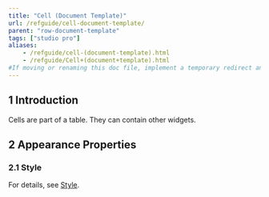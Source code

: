 ```yaml
---
title: "Cell (Document Template)"
url: /refguide/cell-document-template/
parent: "row-document-template"
tags: ["studio pro"]
aliases:
    - /refguide/cell-(document-template).html
    - /refguide/Cell+(document+template).html
#If moving or renaming this doc file, implement a temporary redirect and let the respective team know they should update the URL in the product. See Mapping to Products for more details.
---
```


## 1 Introduction

Cells are part of a table. They can contain other widgets.

## 2 Appearance Properties

### 2.1 Style

For details, see [Style](style).
